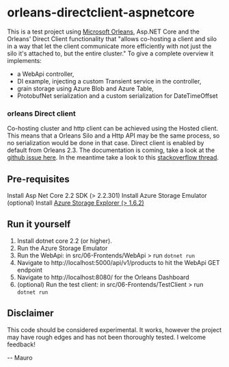 # orleans-directclient-aspnetcore

This is a test project using [Microsoft Orleans](https://github.com/dotnet/orleans), Asp.NET Core and the Orleans' Direct Client functionality that 
"allows co-hosting a client and silo in a way that let the client communicate more efficiently with not just the silo it's attached to, but the entire cluster."
To give a complete overview it implements:
- a WebApi controller,
- DI example, injecting a custom Transient service in the controller,
- grain storage using Azure Blob and Azure Table,
- ProtobufNet serialization and a custom serialization for DateTimeOffset

### orleans Direct client

Co-hosting cluster and http client can be achieved using the Hosted client. This means that a Orleans Silo and a Http API may be the same process, so no serialization would be done in that case.
Direct client is enabled by default from Orleans 2.3. 
The documentation is coming, take a look at the [github issue here](https://github.com/dotnet/orleans/issues/5144). 
In the meantime take a look to this [stackoverflow thread](https://stackoverflow.com/questions/54841844/orleans-direct-client-in-asp-net-core-project/54842916#54842916).

## Pre-requisites

Install Asp Net Core 2.2 SDK (> 2.2.301)
Install Azure Storage Emulator
(optional) Install [Azure Storage Explorer (> 1.6.2)](https://azure.microsoft.com/en-us/features/storage-explorer/)

## Run it yourself

1. Install dotnet core 2.2 (or higher).
2. Run the Azure Storage Emulator
3. Run the WebApi: in src/06-Frontends/WebApi > run `dotnet run`
4. Navigate to http://localhost:5000/api/v1/products to hit the WebApi GET endpoint
5. Navigate to http://localhost:8080/ for the Orleans Dashboard
6. (optional) Run the test client: in src/06-Frontends/TestClient > run `dotnet run`

## Disclaimer

This code should be considered experimental. It works, however the project may have rough edges and has not been thoroughly tested.
I welcome feedback!

-- Mauro
